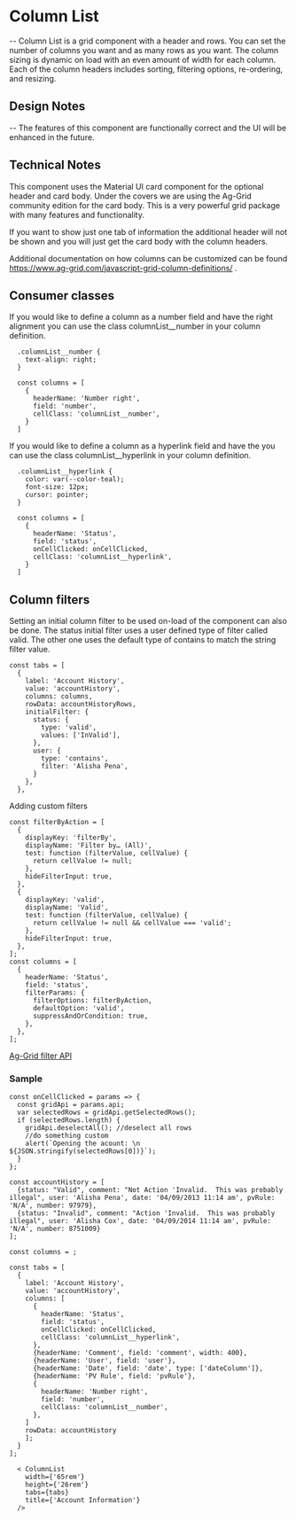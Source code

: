 # Column List

-- Column List is a grid component with a header and rows. You can set the number of columns you want and as many rows as you want. The column sizing is dynamic on load with an even amount of width for each column. Each of the column headers includes sorting, filtering options, re-ordering, and resizing.

## Design Notes

-- The features of this component are functionally correct and the UI will be enhanced in the future.

## Technical Notes

This component uses the Material UI card component for the optional header and card body. Under the covers we are using the Ag-Grid community edition for the card body. This is a very powerful grid package with many features and functionality.

If you want to show just one tab of information the additional header will not be shown and you will just get the card body with the column headers.

Additional documentation on how columns can be customized can be found https://www.ag-grid.com/javascript-grid-column-definitions/ .

## Consumer classes

If you would like to define a column as a number field and have the right alignment you can use the class columnList__number in your column definition.

```
  .columnList__number {
    text-align: right;
  }
```

```
  const columns = [
    {
      headerName: 'Number right',
      field: 'number',
      cellClass: 'columnList__number',
    }
  ]
```

If you would like to define a column as a hyperlink field and have the you can use the class columnList__hyperlink in your column definition.

```
  .columnList__hyperlink {
    color: var(--color-teal);
    font-size: 12px;
    cursor: pointer;
  }
```

```
  const columns = [
    {
      headerName: 'Status',
      field: 'status',
      onCellClicked: onCellClicked,
      cellClass: 'columnList__hyperlink',
    }
  ]
```

## Column filters

Setting an initial column filter to be used on-load of the component can also be done. The status initial filter uses a user defined type of filter called valid. The other one uses the default type of contains to match the string filter value.

```
const tabs = [
  {
    label: 'Account History',
    value: 'accountHistory',
    columns: columns,
    rowData: accountHistoryRows,
    initialFilter: {
      status: {
        type: 'valid',
        values: ['InValid'],
      },
      user: {
        type: 'contains',
        filter: 'Alisha Pena',
      }
    },
  },
```

Adding custom filters

```
const filterByAction = [
  {
    displayKey: 'filterBy',
    displayName: 'Filter by… (All)',
    test: function (filterValue, cellValue) {
      return cellValue != null;
    },
    hideFilterInput: true,
  },
  {
    displayKey: 'valid',
    displayName: 'Valid',
    test: function (filterValue, cellValue) {
      return cellValue != null && cellValue === 'valid';
    },
    hideFilterInput: true,
  },
];
const columns = [
  {
    headerName: 'Status',
    field: 'status',
    filterParams: {
      filterOptions: filterByAction,
      defaultOption: 'valid',
      suppressAndOrCondition: true,
    },
  },
];
```

[Ag-Grid filter API](https://www.ag-grid.com/javascript-grid-filter-api/)

### Sample

```
const onCellClicked = params => {
  const gridApi = params.api;
  var selectedRows = gridApi.getSelectedRows();
  if (selectedRows.length) {
    gridApi.deselectAll(); //deselect all rows
    //do something custom
    alert(`Opening the acount: \n ${JSON.stringify(selectedRows[0])}`);
  }
};

const accountHistory = [
  {status: "Valid", comment: "Not Action 'Invalid.  This was probably illegal", user: 'Alisha Pena', date: '04/09/2013 11:14 am', pvRule: 'N/A', number: 97979},
  {status: "Invalid", comment: "Action 'Invalid.  This was probably illegal", user: 'Alisha Cox', date: '04/09/2014 11:14 am', pvRule: 'N/A', number: 8751009}
];

const columns = ;

const tabs = [
  {
    label: 'Account History',
    value: 'accountHistory',
    columns: [
      {
        headerName: 'Status',
        field: 'status',
        onCellClicked: onCellClicked,
        cellClass: 'columnList__hyperlink',
      },
      {headerName: 'Comment', field: 'comment', width: 400},
      {headerName: 'User', field: 'user'},
      {headerName: 'Date', field: 'date', type: ['dateColumn']},
      {headerName: 'PV Rule', field: 'pvRule'},
      {
        headerName: 'Number right',
        field: 'number',
        cellClass: 'columnList__number',
      },
    ]
    rowData: accountHistory
    ];
  }
];

  < ColumnList
    width={'65rem'}
    height={'26rem'}
    tabs={tabs}
    title={'Account Information'}
  />

```
